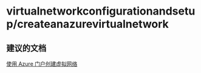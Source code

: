<properties
    pageTitle="virtualnetworkconfigurationandsetup/createanazurevirtualnetwork"
    description="virtualnetworkconfigurationandsetup/createanazurevirtualnetwork"
    service="microsoft.network"
    resource="virtualnetworks"
    authors="radwiv"
    displayOrder=""
    selfHelpType="generic"
    supportTopicIds="32547237"
    resourceTags=""
    productPesIds="15526"
    cloudEnvironments="public"
/>


# <a name="virtualnetworkconfigurationandsetupcreateanazurevirtualnetwork"></a>virtualnetworkconfigurationandsetup/createanazurevirtualnetwork

## <a name="recommended-documents"></a>**建议的文档**
[使用 Azure 门户创建虚拟网络](https://docs.microsoft.com/azure/virtual-network/virtual-networks-create-vnet-arm-pportal)


